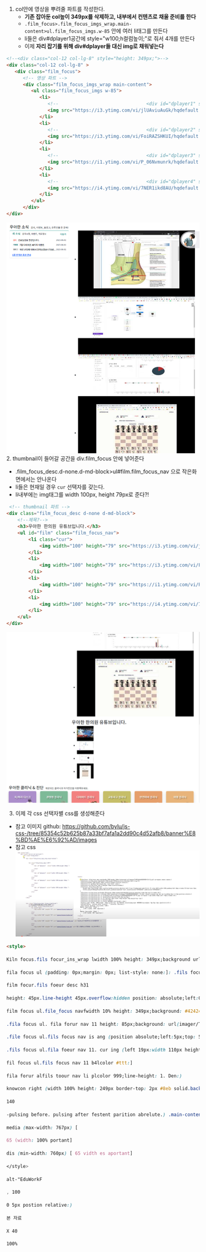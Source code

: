 1. col안에 영상을 뿌려줄 파트를 작성한다.
   - **기존 잡아둔 col높이 349px를 삭제하고, 내부에서 컨텐츠로 채울 준비를 한다**
    - `.film_focus>.film_focus_imgs_wrap.main-content>ul.film_focus_imgs.w-85` 안에 여러 li태그를 만든다
    - li들은 div#dplayer1공간에 style="w100;h컬럼높이;"로 줘서 4개를 만든다
    - 이제 **자리 잡기를 위해 div#dplayer들 대신 img로 채워넣는다**
```html
<!--<div class="col-12 col-lg-8" style="height: 349px;">-->
<div class="col-12 col-lg-8" >
   <div class="film_focus">
      <!-- 영상 파트 -->
      <div class="film_focus_imgs_wrap main-content">
         <ul class="film_focus_imgs w-85">
            <li>
               <!--                                <div id="dplayer1" style="width: 100%;height:349px;"></div>-->
               <img src="https://i3.ytimg.com/vi/jlUAviuAuGk/hqdefault.jpg" style="width: 100%;height:349px;"></img>
            </li>
            <li>
               <!--                                <div id="dplayer2" style="width: 100%;height:349px;"></div>-->
               <img src="https://i3.ytimg.com/vi/FoiRAZSHKUI/hqdefault.jpg" style="width: 100%;height:349px;"></img>
            </li>
            <li>
               <!--                                <div id="dplayer3" style="width: 100%;height:349px;"></div>-->
               <img src="https://i1.ytimg.com/vi/P_06Nvmunrk/hqdefault.jpg" style="width: 100%;height:349px;"></img>
            </li>
            <li>
               <!--                                <div id="dplayer4" style="width: 100%;height:100%;"></div>-->
               <img src="https://i4.ytimg.com/vi/7NER1ikd8AU/hqdefault.jpg" style="width: 100%;height:349px;"></img>
            </li>
         </ul>
      </div>
</div>
```

![img.png](../ui/유튜브%20초기형태.png)
2. thumbnail이 들어갈 공간을 div.film_focus 안에 넣어준다
   - .film_focus_desc.d-none.d-md-block>ul#film.film_focus_nav 으로 작은화면에서는 안나온다
   - li들은 현재일 경우 `cur` 선택자를 갖는다.
   - li내부에는 img태그를 width 100px, height 79px로 준다?!
```html
 <!-- thumbnail 파트 -->
<div class="film_focus_desc d-none d-md-block">
    <!--제목?-->
    <h3>우아한 한의원 유튜브입니다.</h3>
    <ul id="film" class="film_focus_nav">
        <li class="cur">
            <img width="100" height="79" src="https://i3.ytimg.com/vi/jlUAviuAuGk/hqdefault.jpg" alt="">
        </li>
        <li>
            <img width="100" height="79" src="https://i3.ytimg.com/vi/FoiRAZSHKUI/hqdefault.jpg" alt="">
        </li>
        <li>
            <img width="100" height="79" src="https://i1.ytimg.com/vi/P_06Nvmunrk/hqdefault.jpg" alt="">
        </li>
        <li>
            <img width="100" height="79" src="https://i4.ytimg.com/vi/7NER1ikd8AU/hqdefault.jpg" alt="">
        </li>
    </ul>
</div>
```
![img.png](../ui/유튜브%20초기형태2.png)


3. 이제 각 css 선택자별 css를 생성해준다
- 참고 이미지 github: https://github.com/bylu/js-css-/tree/85354c52b625b87a33bf7afa1a2dd90c4d52afb8/banner%E8%BD%AE%E6%92%AD/images
- 참고 css
   ![img.png](../ui/youtube%20css%20참고.png)

```html
<style>

Kiln focus.fils focur_ins_wrap lwidth 100% height: 349px;background url (images/116WJqXaXeXXXXXXXX-32-32.gif) no-repeat center center.) fila focus ul.filn focurings(width 100% height: 9999en position: abrolute;left: 0; top: 0:1 fils focur lwidth: 100% height: 349px; overflow. hidden position relative;

fila focus ul (padding: 0px;margin: 0px; list-style: none:]: .fils focus ul.fils focur inge li theight: 349px;overflow:hidden:1

film focur.fils foeur desc h31

height: 45px.line-height 45px.overflow:hidden position: absolute;left:0;top:0;background: rgba(0, 0.0..5).color #fff width: 100%;padding-left: 24px:-index: 99, font-size: 10px; filter progid:DXImageTransform. Microsoft. gradient (enabled='true',startColorstr='#7F000000, endColorstr="#7F000000"); 1

film focus ul.file_focus navfwidth 10% height: 349px;background: #424242;position: absolute;right: 0px; top: 0;z-index: 100:1

.fila focus ul. fila forur nav 11 height: 85px;background: url(imager/T1WiB5Xf0EXXXXXXXX-1-75.png) repeat-x;margin: 1px 1px 1px 0 padding 5px file focus ul.fila focus nav li.eur [background url (inager/T1089XmDEXXXXXXXX-398-70.png) no-repeat 0 2px width 130px; left:-10px,andex

.file focus ul.fils focus nav is ang (position absolute;left:5px;top: 5px;}

.fils focus ul.fila foeur nav 11. cur ing (left 19px:width 110px height: 79px;margin-top:-1px:1

fil focus ul.fils focus nav 11 b4lcolor #ttt:]

fila forur alfils toour nav li plcolor 999;line-height: 1. Den:)

knowcon right (width 100% height: 249px border-top: 2px #8eb solid.background #FIFUFD box-shadow: 0px 5px 10px rgba(0, 0.0, 0.53)

140

-pulsing before. pulsing after festent parition abrelute.) .main-content Idisplay: grid width: 100%:1

media (max-width: 767px) [

65 (width: 100% portant]

dis (min-width: 760px) [ 65 vidth es aportant]

</style>

alt-"EduWorkF

, 100

0 5px postion relative:)

본 자료

X 40

100%
```
